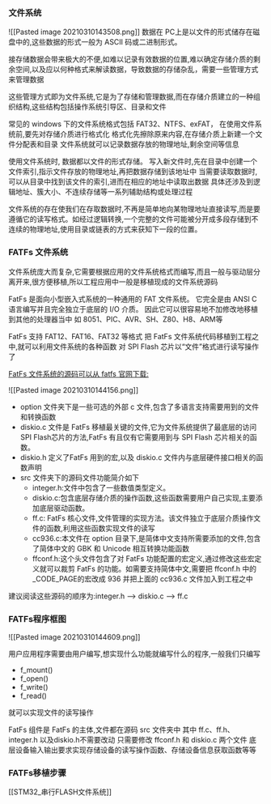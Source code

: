 ### 文件系统
![[Pasted image 20210310143508.png]]
数据在 PC上是以文件的形式储存在磁盘中的,这些数据的形式一般为 ASCII 码或二进制形式。

接存储数据会带来极大的不便,如难以记录有效数据的位置,难以确定存储介质的剩余空间,以及应以何种格式来解读数据，导致数据的存储杂乱，需要一些管理方式来管理数据

这些管理方式即为文件系统,它是为了存储和管理数据,而在存储介质建立的一种组织结构,这些结构包括操作系统引导区、目录和文件

常见的 windows 下的文件系统格式包括 FAT32、NTFS、exFAT，
在使用文件系统前,要先对存储介质进行格式化
格式化先擦除原来内容,在存储介质上新建一个文件分配表和目录
文件系统就可以记录数据存放的物理地址,剩余空间等信息

使用文件系统时, 数据都以文件的形式存储。
写入新文件时,先在目录中创建一个文件索引,指示文件存放的物理地址,再把数据存储到该地址中
当需要读取数据时,可以从目录中找到该文件的索引,进而在相应的地址中读取出数据
具体还涉及到逻辑地址、簇大小、不连续存储等一系列辅助结构或处理过程

文件系统的存在使我们在存取数据时,不再是简单地向某物理地址直接读写,而是要遵循它的读写格式。如经过逻辑转换,一个完整的文件可能被分开成多段存储到不连续的物理地址,使用目录或链表的方式来获知下一段的位置。

### FATFs 文件系统
文件系统庞大而复杂,它需要根据应用的文件系统格式而编写,而且一般与驱动层分离开来,很方便移植,所以工程应用中一般是移植现成的文件系统源码

FatFs 是面向小型嵌入式系统的一种通用的 FAT 文件系统。
它完全是由 ANSI C 语言编写并且完全独立于底层的 I/O 介质。
因此它可以很容易地不加修改地移植到其他的处理器当中
如 8051、PIC、AVR、SH、Z80、H8、ARM等

FatFs 支持 FAT12、FAT16、FAT32 等格式
把 FatFs 文件系统代码移植到工程之中,就可以利用文件系统的各种函数
对 SPI Flash 芯片以“文件”格式进行读写操作了

[FatFs 文件系统的源码可以从 fatfs 官网下载:](http://elm-chan.org/fsw/ff/00index_e.html)

![[Pasted image 20210310144156.png]]

+ option 文件夹下是一些可选的外部 c 文件,包含了多语言支持需要用到的文件和转换函数
+ diskio.c 文件是 FatFs 移植最关键的文件,它为文件系统提供了最底层的访问 SPI Flash芯片的方法,FatFs 有且仅有它需要用到与 SPI Flash 芯片相关的函数。
+ diskio.h 定义了FatFs 用到的宏,以及 diskio.c 文件内与底层硬件接口相关的函数声明
+ src 文件夹下的源码文件功能简介如下
	+ integer.h:文件中包含了一些数值类型定义。
	+ diskio.c:包含底层存储介质的操作函数,这些函数需要用户自己实现,主要添加底层驱动函数。
	+ ff.c: FatFs 核心文件,文件管理的实现方法。该文件独立于底层介质操作文件的函数,利用这些函数实现文件的读写
	+ cc936.c:本文件在 option 目录下,是简体中文支持所需要添加的文件,包含了简体中文的 GBK 和 Unicode 相互转换功能函数
	+ ffconf.h:这个头文件包含了对 FatFs 功能配置的宏定义,通过修改这些宏定义就可以裁剪 FatFs 的功能。如需要支持简体中文,需要把 ffconf.h 中的_CODE_PAGE的宏改成 936 并把上面的 cc936.c 文件加入到工程之中

建议阅读这些源码的顺序为:integer.h --> diskio.c --> ff.c

### FATFs程序框图
![[Pasted image 20210310144609.png]]

用户应用程序需要由用户编写,想实现什么功能就编写什么的程序,一般我们只编写
+ f_mount()
+ f_open()
+ f_write()
+ f_read()

就可以实现文件的读写操作

FatFs 组件是 FatFs 的主体,文件都在源码 src 文件夹中
其中 ff.c、ff.h、integer.h 以及diskio.h不需要改动
只需要修改 ffconf.h 和 diskio.c 两个文件
底层设备输入输出要求实现存储设备的读写操作函数、存储设备信息获取函数等等

### FATFs移植步骤
[[STM32_串行FLASH文件系统]]